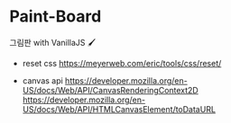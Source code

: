 # Paint-Board
그림판 with VanillaJS 🖌

* reset css
https://meyerweb.com/eric/tools/css/reset/

* canvas api
https://developer.mozilla.org/en-US/docs/Web/API/CanvasRenderingContext2D
https://developer.mozilla.org/en-US/docs/Web/API/HTMLCanvasElement/toDataURL